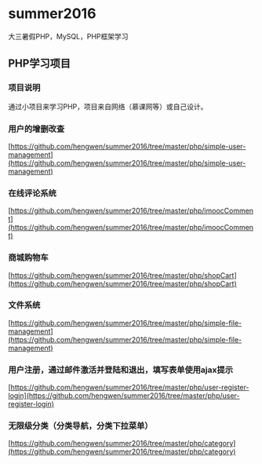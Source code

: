 # summer2016
大三暑假PHP，MySQL，PHP框架学习

## PHP学习项目
### 项目说明
通过小项目来学习PHP，项目来自网络（慕课网等）或自己设计。

### 用户的增删改查
[https://github.com/hengwen/summer2016/tree/master/php/simple-user-management](https://github.com/hengwen/summer2016/tree/master/php/simple-user-management)

### 在线评论系统
[https://github.com/hengwen/summer2016/tree/master/php/imoocComment](https://github.com/hengwen/summer2016/tree/master/php/imoocComment)

### 商城购物车
[https://github.com/hengwen/summer2016/tree/master/php/shopCart](https://github.com/hengwen/summer2016/tree/master/php/shopCart)

### 文件系统
[https://github.com/hengwen/summer2016/tree/master/php/simple-file-management](https://github.com/hengwen/summer2016/tree/master/php/simple-file-management)

### 用户注册，通过邮件激活并登陆和退出，填写表单使用ajax提示
[https://github.com/hengwen/summer2016/tree/master/php/user-register-login](https://github.com/hengwen/summer2016/tree/master/php/user-register-login)

### 无限级分类（分类导航，分类下拉菜单）
[https://github.com/hengwen/summer2016/tree/master/php/category](https://github.com/hengwen/summer2016/tree/master/php/category)
